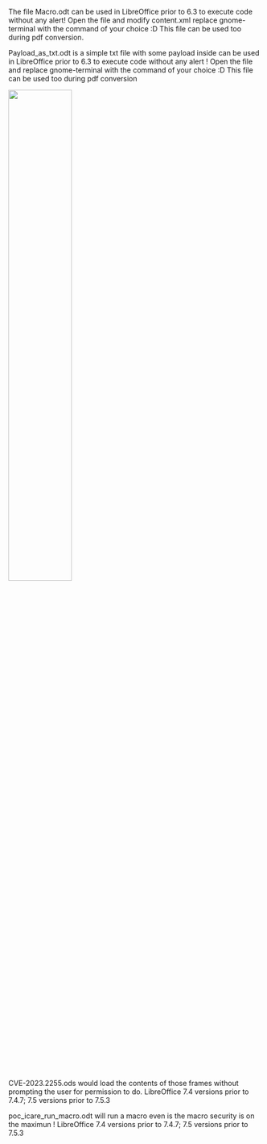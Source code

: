 The file Macro.odt can be used in LibreOffice prior to 6.3 to execute code without any alert! 
Open the file and modify content.xml replace gnome-terminal with the command of your choice :D
This file can be used too during pdf conversion.

Payload_as_txt.odt is a simple txt file with some payload inside can be used in LibreOffice prior to 6.3 to execute code  without any alert ! 
Open the file and replace gnome-terminal with the command of your choice :D
This file can be used too during pdf conversion

[<img src="https://i.ytimg.com/vi/Hc79sDi3f0U/maxresdefault.jpg" width="50%">](https://github.com/Icare1337/LibreOffice_Tips_Bug_Bounty/blob/main/CVE-2023-2255/payload_as_txt.gif "Payload_as_txt")

CVE-2023.2255.ods would load the contents of those frames without prompting the user for permission to do.
LibreOffice 7.4 versions prior to 7.4.7; 7.5 versions prior to 7.5.3

poc_icare_run_macro.odt will run a macro even is the macro security is on the maximun !
LibreOffice 7.4 versions prior to 7.4.7; 7.5 versions prior to 7.5.3
